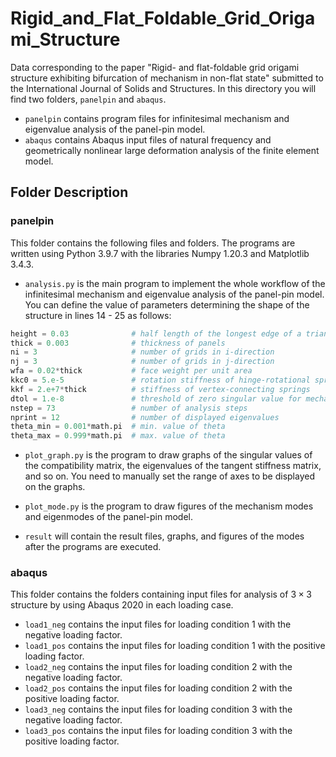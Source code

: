 # Rigid_and_Flat_Foldable_Grid_Origami_Structure

Data corresponding to the paper "Rigid- and flat-foldable grid origami structure exhibiting bifurcation of mechanism in non-flat state" submitted to the International Journal of Solids and Structures.
In this directory you will find two folders, `panelpin` and `abaqus`.

* `panelpin` contains program files for infinitesimal mechanism and eigenvalue analysis of the panel-pin model.
* `abaqus` contains Abaqus input files of natural frequency and geometrically nonlinear large deformation analysis of the finite element model.

## Folder Description
### panelpin
This folder contains the following files and folders. The programs are written using Python 3.9.7 with the libraries Numpy 1.20.3 and Matplotlib 3.4.3.

* `analysis.py` is the main program to implement the whole workflow of the infinitesimal mechanism and eigenvalue analysis of the panel-pin model. You can define the value of parameters determining the shape of the structure in lines 14 - 25 as follows:

```python
height = 0.03              # half length of the longest edge of a triangular panel
thick = 0.003              # thickness of panels
ni = 3                     # number of grids in i-direction
nj = 3                     # number of grids in j-direction
wfa = 0.02*thick           # face weight per unit area
kkc0 = 5.e-5               # rotation stiffness of hinge-rotational springs per unit length of crease lines
kkf = 2.e+7*thick          # stiffness of vertex-connecting springs
dtol = 1.e-8               # threshold of zero singular value for mechanism analysis
nstep = 73                 # number of analysis steps
nprint = 12                # number of displayed eigenvalues
theta_min = 0.001*math.pi  # min. value of theta
theta_max = 0.999*math.pi  # max. value of theta
```
* `plot_graph.py` is the program to draw graphs of the singular values of the compatibility matrix, the eigenvalues of the tangent stiffness matrix, and so on. You need to manually set the range of axes to be displayed on the graphs.

* `plot_mode.py` is the program to draw figures of the mechanism modes and eigenmodes of the panel-pin model.

* `result` will contain the result files, graphs, and figures of the modes after the programs are executed.


### abaqus
This folder contains the folders containing input files for analysis of $3\times3$ structure by using Abaqus 2020 in each loading case.

* `load1_neg` contains the input files for loading condition 1 with the negative loading factor.
* `load1_pos` contains the input files for loading condition 1 with the positive loading factor.
* `load2_neg` contains the input files for loading condition 2 with the negative loading factor.
* `load2_pos` contains the input files for loading condition 2 with the positive loading factor.
* `load3_neg` contains the input files for loading condition 3 with the negative loading factor.
* `load3_pos` contains the input files for loading condition 3 with the positive loading factor.
